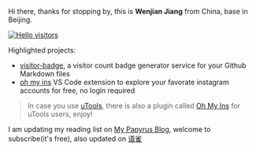 Hi there, thanks for stopping by, this is **Wenjian Jiang** from China, base in Beijing.

[![Hello visitors](https://visitor-badge.glitch.me/badge?page_id=jwenjian.jwenjian)](https://github.com/jwenjian/visitor-badge)

Highlighted projects:

- [visitor-badge](https://github.com/jwenjian/visitor-badge), a visitor count badge generator service for your Github Markdown files
- [oh my ins](https://marketplace.visualstudio.com/items?itemName=FireHappy.oh-my-ins&ssr=false#overview) VS Code extension to explore your favorate instagram accounts for free, no login required

> In case you use [uTools](https://u.tools), there is also a plugin called [Oh My Ins](https://yuanliao.info/d/4534-oh-my-ins-utools-instagram) for uTools users, enjoy!

I am updating my reading list on [My Papyrus Blog](https://papyrus.so/@happyfire), welcome to subscribe(it's free), also updated on [语雀](https://www.yuque.com/jwenjian/reading-list) 
